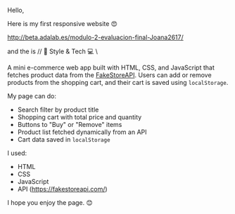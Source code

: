Hello,

Here is my first responsive website 😍

http://beta.adalab.es/modulo-2-evaluacion-final-Joana2617/

and the is // 👜 Style & Tech 💻 \\

A mini e-commerce web app built with HTML, CSS, and JavaScript that fetches product data from the [FakeStoreAPI](https://fakestoreapi.com/). Users can add or remove products from the shopping cart, and their cart is saved using `localStorage`.

My page can do:

- Search filter by product title
- Shopping cart with total price and quantity
- Buttons to "Buy" or "Remove" items
- Product list fetched dynamically from an API
- Cart data saved in `localStorage`

I used:

- HTML
- CSS
- JavaScript
- API (https://fakestoreapi.com/)

I hope you enjoy the page. 😊
